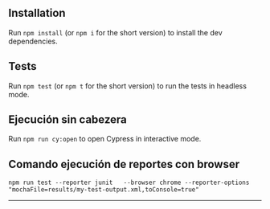 ## Installation

Run `npm install` (or `npm i` for the short version) to install the dev dependencies.

## Tests

Run `npm test` (or `npm t` for the short version) to run the tests in headless mode.

## Ejecución sin cabezera
Run `npm run cy:open` to open Cypress in interactive mode.

## Comando ejecución de reportes con browser

`npm run test --reporter junit   --browser chrome --reporter-options "mochaFile=results/my-test-output.xml,toConsole=true"`

___

